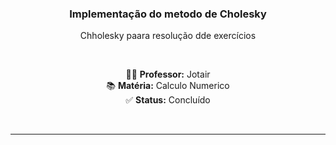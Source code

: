 <div align="center">

<h3 align="center">Implementação do metodo de Cholesky</h3>

<p align="center">Chholesky paara resolução dde exercícios</p>

<br>

<p align="center">
  👨‍🏫 <strong>Professor:</strong> Jotair <br>
  📚 <strong>Matéria:</strong> Calculo Numerico <br>
  ✅ <strong>Status:</strong> Concluído
</p>

<br>
</div>

---
